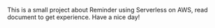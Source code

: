 This is a small project about Reminder using Serverless on AWS, read document to get experience.
Have a nice day!
